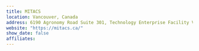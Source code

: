 ```yaml
---
title: MITACS
location: Vancouver, Canada
address: 6190 Agronomy Road Suite 301, Technology Enterprise Facility Vancouver, British Columbia V6T 1Z3 Canada
website: "https://mitacs.ca/"
show_date: false
affiliates:
---
```

